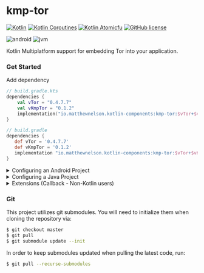 # kmp-tor
[![Kotlin](https://img.shields.io/badge/kotlin-1.6.21-blue.svg?logo=kotlin)](http://kotlinlang.org)
[![Kotlin Coroutines](https://img.shields.io/badge/coroutines-1.6.1-blue.svg?logo=kotlin)](https://github.com/Kotlin/kotlinx.coroutines)
[![Kotlin Atomicfu](https://img.shields.io/badge/atomicfu-0.17.2-blue.svg?logo=kotlin)](https://github.com/Kotlin/kotlinx.atomicfu)
[![GitHub license](https://img.shields.io/badge/license-Apache%20License%202.0-blue.svg?style=flat)](https://www.apache.org/licenses/LICENSE-2.0)  

![android](https://camo.githubusercontent.com/b1d9ad56ab51c4ad1417e9a5ad2a8fe63bcc4755e584ec7defef83755c23f923/687474703a2f2f696d672e736869656c64732e696f2f62616467652f706c6174666f726d2d616e64726f69642d3645444238442e7376673f7374796c653d666c6174)
![jvm](https://camo.githubusercontent.com/700f5dcd442fd835875568c038ae5cd53518c80ae5a0cf12c7c5cf4743b5225b/687474703a2f2f696d672e736869656c64732e696f2f62616467652f706c6174666f726d2d6a766d2d4442343133442e7376673f7374796c653d666c6174)  

Kotlin Multiplatform support for embedding Tor into your application.

### Get Started

Add dependency  
```kotlin
// build.gradle.kts
dependencies {
    val vTor = "0.4.7.7"
    val vKmpTor = "0.1.2"
    implementation("io.matthewnelson.kotlin-components:kmp-tor:$vTor+$vKmpTor")
}
```

```groovy
// build.gradle
dependencies {
   def vTor = '0.4.7.7'
   def vKmpTor = '0.1.2'
   implementation "io.matthewnelson.kotlin-components:kmp-tor:$vTor+$vKmpTor"
}
```

<details>
    <summary>Configuring an Android Project</summary>


 - See the Android section of [Configuring Gradle](https://github.com/05nelsonm/kmp-tor-binary/blob/master/README.md) 
   to setup things up so the Tor binaries are properly extracted upon app install.

 - By default, `TorService` needs no configuration and runs in the background. For configuring 
   it to run as a Foreground service, see the following:
     - [Configuring Attrs](https://github.com/05nelsonm/kmp-tor/blob/master/samples/kotlin/android/src/main/res/values/attrs.xml)
     - [Configuring Manifest](https://github.com/05nelsonm/kmp-tor/blob/master/samples/kotlin/android/src/main/AndroidManifest.xml)

<!-- TODO: Add sample code for retrieving TorManager -->
 - See the [Sample App](https://github.com/05nelsonm/kmp-tor/tree/master/samples/kotlin/android/src/main/java/io/matthewnelson/kmp/tor/sample/android) 
   for a basic setup of `TorManager` and your `TorConfig`.  

</details>

<details>
    <summary>Configuring a Java Project</summary>


 - See the [JavaFX Sample App Gradle Configuration](https://github.com/05nelsonm/kmp-tor/tree/master/samples/kotlin/javafx/build.gradle.kts) 
   for a basic gradle/dependency configuration.  
 - See the [JavaFx Sample App](https://github.com/05nelsonm/kmp-tor/tree/master/samples/kotlin/javafx/src/jvmMain/kotlin/io/matthewnelson/kmp/tor/sample/javafx/SampleApp.kt) 
   for a basic setup example.  
 - Run the JavaFx Sample via `./gradlew :samples:kotlin:javafx:run -PKMP_TARGETS=JVM` from terminal 
   or cmd prompt.
     - Note: Be sure to run `git submodule update --init` if you haven't yet so git 
       submodules are initialized.

</details>

<details>
    <summary>Extensions (Callback - Non-Kotlin users)</summary>


 - For Java projects (who can't use coroutines), you can "wrap" `TorManager` in an implementation 
   that uses callbacks (ie. `CallbackTorManager`).

```groovy
// build.gradle
dependencies {
   def vTor = '0.4.7.7'
   def vKmpTor = '0.1.2'

   implementation "io.matthewnelson.kotlin-components:kmp-tor:$vTor+$vKmpTor"
   // Add the callback extension
   implementation "io.matthewnelson.kotlin-components:kmp-tor-ext-callback-manager:$vKmpTor"
   
   // You will also need to add the Kotlin Gradle Plugin, and coroutines-android dependency.
}
```

```java
// Wrapping TorManager instance in it's Callback instance (Java)
public class Example1 {
    
    // ..
    TorManager instance = TorManager.newInstance(/* ... */);

    // Wrap that mug...
    CallbackTorManager torManager = new CallbackTorManager(
        instance,
        uncaughtException -> {
            Log.e("MyJavaApp", "Some TorCallback isn't handling an exception...", uncaughtException);
        }
     );
}
```

 - All requests use coroutines under the hood and are Main thread safe. 
   Results will be dispatched to the supplied callback on the Main thread.

```java
// Multiple callbacks of different styles (Java)
public class Example2 {
    
    // ...
    Task startTask = torManager.start(
        t -> Log.e(TAG, "Failed to start Tor", t),
        startSuccess -> {

            Log.d(TAG, "Tor started successfully");

            Task restartTask = torManager.restart(
                null, // fail silently by omitting failure callback
                (TorCallback<Object>) restartSuccess -> {

                    Log.d(TAG, "Tor restarted successfully");

                    Task restartTask2 = torManager.restart(
                        // Use the provided instance that will automatically throw
                        // the exception, which will pipe it to the handler.
                        TorCallback.THROW,

                        new TorCallback<Object>() {
                            @Override
                            public void invoke(Object o) {
                                Log.d(TAG, "Tor restarted successfully");
                            }
                        }
                    );
                }
            );
        }
    );
}
```

 - See the [Java Sample App](https://github.com/05nelsonm/kmp-tor/blob/master/samples/java/android/src/main/java/io/matthewnelson/kmp/tor/sample/java/android/App.java)  
   for a basic setup examples.

</details>

### Git

This project utilizes git submodules. You will need to initialize them when
cloning the repository via:

```bash
$ git checkout master
$ git pull
$ git submodule update --init
```

In order to keep submodules updated when pulling the latest code, run:
```bash
$ git pull --recurse-submodules
```

